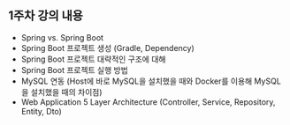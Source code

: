 ## 1주차 강의 내용
- Spring vs. Spring Boot
- Spring Boot 프로젝트 생성 (Gradle, Dependency)
- Spring Boot 프로젝트 대략적인 구조에 대해
- Spring Boot 프로젝트 실행 방법
- MySQL 연동 (Host에 바로 MySQL을 설치했을 때와 Docker를 이용해 MySQL을 설치했을 때의 차이점)
- Web Application 5 Layer Architecture (Controller, Service, Repository, Entity, Dto)